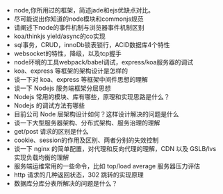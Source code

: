 - node,你所用过的框架，简述jade和ejs优缺点对比。
- 尽可能说出你知道的node模块和commonjs规范
- 请阐述下node的事件机制与浏览器事件机制区别
- koa/thinkjs yield/async的co实现
- sql事务，CRUD，innoDb锁表锁行，ACID数据库4个特性
- websocket的特性，降级，以及tcp握手
- node环境的工具webpack/babel调试，express/koa服务器的调试
- koa、express 等框架的架构设计是怎样的
- 谈一下对 koa、express 等框架中间件思想的理解
- 谈一下 Nodejs 服务端框架分层思想
- Nodejs 常用的模块、库有哪些，原理和实现思路是什么？
- Nodejs 的调试方法有哪些
- 目前公司 Node 层架构设计如何？这样设计解决的问题是什么
- 谈一下大型服务器架构、分布式架构、服务治理的理解
- get/post 请求的区别是什么
- cookie、session的作用及区别、两者分别的失效控制
- 谈一下 nginx 的简单配置，对代理和反向代理的理解，CDN 以及 GSLB/lvs 实现负载均衡的理解
- 服务端运维常用的一些命令，比如 top/load average 服务器压力评估
- http 请求的几种返回状态，302 跳转的实现原理
- 数据库分库分表所解决的问题是什么？